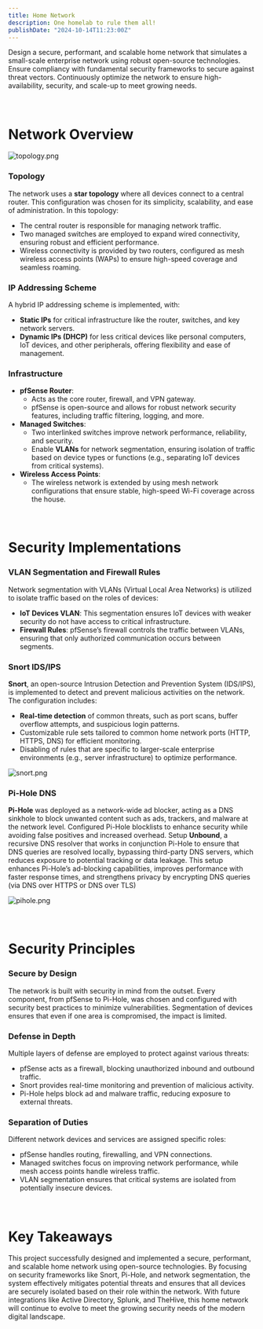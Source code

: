 ```yaml
---
title: Home Network
description: One homelab to rule them all!
publishDate: "2024-10-14T11:23:00Z"
---
```


Design a secure, performant, and scalable home network that simulates a small-scale enterprise network using robust open-source technologies. Ensure compliancy with fundamental security frameworks to secure against threat vectors. Continuously optimize the network to ensure high-availability, security, and scale-up to meet growing needs. <br><br><br>

# Network Overview

![topology.png](./topology.png)

### Topology

The network uses a **star topology** where all devices connect to a central router. This configuration was chosen for its simplicity, scalability, and ease of administration. In this topology:

- The central router is responsible for managing network traffic.
- Two managed switches are employed to expand wired connectivity, ensuring robust and efficient performance.
- Wireless connectivity is provided by two routers, configured as mesh wireless access points (WAPs) to ensure high-speed coverage and seamless roaming.

### IP Addressing Scheme

A hybrid IP addressing scheme is implemented, with:

- **Static IPs** for critical infrastructure like the router, switches, and key network servers.
- **Dynamic IPs (DHCP)** for less critical devices like personal computers, IoT devices, and other peripherals, offering flexibility and ease of management.

### Infrastructure

- **pfSense Router**:
    - Acts as the core router, firewall, and VPN gateway.
    - pfSense is open-source and allows for robust network security features, including traffic filtering, logging, and more.
- **Managed Switches**:
    - Two interlinked switches improve network performance, reliability, and security.
    - Enable **VLANs** for network segmentation, ensuring isolation of traffic based on device types or functions (e.g., separating IoT devices from critical systems).
- **Wireless Access Points**:
    - The wireless network is extended by using mesh network configurations that ensure stable, high-speed Wi-Fi coverage across the house. <br><br><br>

# Security Implementations

### **VLAN Segmentation and Firewall Rules**

Network segmentation with VLANs (Virtual Local Area Networks) is utilized to isolate traffic based on the roles of devices:

- **IoT Devices VLAN**: This segmentation ensures IoT devices with weaker security do not have access to critical infrastructure.
- **Firewall Rules**: pfSense’s firewall controls the traffic between VLANs, ensuring that only authorized communication occurs between segments.


### Snort IDS/IPS

**Snort**, an open-source Intrusion Detection and Prevention System (IDS/IPS), is implemented to detect and prevent malicious activities on the network. The configuration includes:

- **Real-time detection** of common threats, such as port scans, buffer overflow attempts, and suspicious login patterns.
- Customizable rule sets tailored to common home network ports (HTTP, HTTPS, DNS) for efficient monitoring.
- Disabling of rules that are specific to larger-scale enterprise environments (e.g., server infrastructure) to optimize performance.

![snort.png](./snort.png)

### Pi-Hole DNS

**Pi-Hole** was deployed as a network-wide ad blocker, acting as a DNS sinkhole to block unwanted content such as ads, trackers, and malware at the network level. Configured Pi-Hole blocklists to enhance security while avoiding false positives and increased overhead. Setup **Unbound**, a recursive DNS resolver that works in conjunction Pi-Hole to ensure that DNS queries are resolved locally, bypassing third-party DNS servers, which reduces exposure to potential tracking or data leakage. This setup enhances Pi-Hole’s ad-blocking capabilities, improves performance with faster response times, and strengthens privacy by encrypting DNS queries (via DNS over HTTPS or DNS over TLS)

![pihole.png](./pihole.png) <br><br><br>

# Security Principles

### **Secure by Design**

The network is built with security in mind from the outset. Every component, from pfSense to Pi-Hole, was chosen and configured with security best practices to minimize vulnerabilities. Segmentation of devices ensures that even if one area is compromised, the impact is limited.

### **Defense in Depth**

Multiple layers of defense are employed to protect against various threats:

- pfSense acts as a firewall, blocking unauthorized inbound and outbound traffic.
- Snort provides real-time monitoring and prevention of malicious activity.
- Pi-Hole helps block ad and malware traffic, reducing exposure to external threats.

### **Separation of Duties**

Different network devices and services are assigned specific roles:

- pfSense handles routing, firewalling, and VPN connections.
- Managed switches focus on improving network performance, while mesh access points handle wireless traffic.
- VLAN segmentation ensures that critical systems are isolated from potentially insecure devices. <br><br><br>

# Key Takeaways

This project successfully designed and implemented a secure, performant, and scalable home network using open-source technologies. By focusing on security frameworks like Snort, Pi-Hole, and network segmentation, the system effectively mitigates potential threats and ensures that all devices are securely isolated based on their role within the network. With future integrations like Active Directory, Splunk, and TheHive, this home network will continue to evolve to meet the growing security needs of the modern digital landscape.